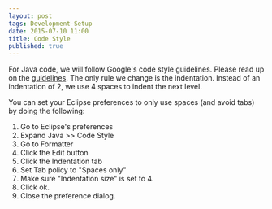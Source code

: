 ```yaml
---
layout: post
tags: Development-Setup
date: 2015-07-10 11:00
title: Code Style
published: true
---
```


For Java code, we will follow Google's code style guidelines. Please read up on the [guidelines](http://google.github.io/styleguide/javaguide.html). The only rule we change is the indentation. Instead of an indentation of 2, we use 4 spaces to indent the next level.

You can set your Eclipse preferences to only use spaces (and avoid tabs) by doing the following:

1. Go to Eclipse's preferences
1. Expand Java >> Code Style
1. Go to Formatter
1. Click the Edit button
1. Click the Indentation tab
1. Set Tab policy to "Spaces only"
1. Make sure "Indentation size" is set to 4.
1. Click ok.
1. Close the preference dialog.
